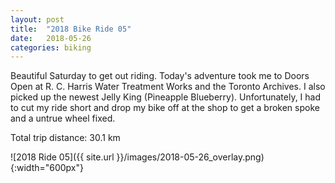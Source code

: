 ```yaml
---
layout: post
title:  "2018 Bike Ride 05"
date:   2018-05-26
categories: biking
---
```


Beautiful Saturday to get out riding. Today's adventure took me to Doors Open at R. C. Harris Water Treatment Works and the Toronto Archives. I also picked up the newest Jelly King (Pineapple Blueberry). Unfortunately, I had to cut my ride short and drop my bike off at the shop to get a broken spoke and a untrue wheel fixed.

Total trip distance: 30.1 km

![2018 Ride 05]({{ site.url }}/images/2018-05-26_overlay.png){:width="600px"}

